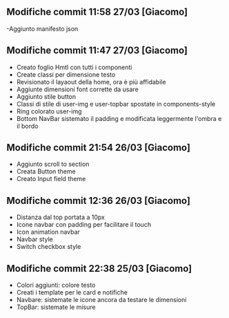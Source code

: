 ## Modifiche commit 11:58 27/03 [Giacomo]

-Aggiunto manifesto json

## Modifiche commit 11:47 27/03 [Giacomo]

- Creato foglio Hmtl con tutti i componenti
- Create classi per dimensione testo
- Revisionato il layaout della home, ora è più affidabile
- Aggiunte dimensioni font corrette da usare
- Aggiunto stile button
- Classi di stile di user-img e user-topbar spostate in components-style
- Ring colorato user-img
- Bottom NavBar sistemato il padding e modificata leggermente l'ombra e il bordo

## Modifiche commit 21:54 26/03 [Giacomo]

- Aggiunto scroll to section
- Creata Button theme
- Creato Input field theme

## Modifiche commit 12:36 26/03 [Giacomo]

- Distanza dal top portata a 10px
- Icone navbar con padding per facilitare il touch
- Icon animation navbar
- Navbar style
- Switch checkbox style

## Modifiche commit 22:38 25/03 [Giacomo]

- Colori aggiunti: colore testo
- Creati i template per le card e notifiche
- Navbare: sistemate le icone ancora da testare le dimensioni
- TopBar: sistemate le misure
